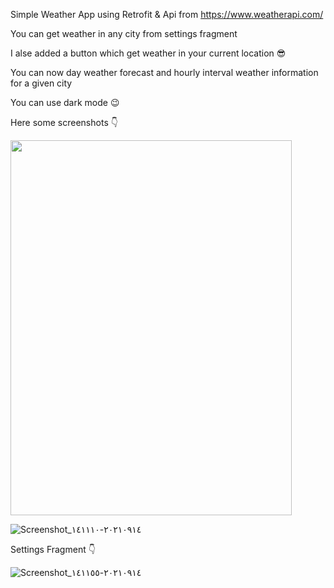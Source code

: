 Simple Weather App using Retrofit & Api from https://www.weatherapi.com/


You can get weather in any city from settings fragment

I alse added a button which get weather in your current location 😎

You can now day weather forecast and hourly interval weather information for a given city 

You can use dark mode 😉


Here some screenshots :point_down:

<img src="https://user-images.githubusercontent.com/68782059/133256269-d9af79e7-7c9d-4d54-9acc-3324b0811fb7.png" width="450" height="600">

![Screenshot_٢٠٢١٠٩١٤-١٤١١١٠](https://user-images.githubusercontent.com/68782059/133257274-b78bb49b-ceb5-42e4-ba9a-404347538032.png)

Settings Fragment :point_down:

![Screenshot_٢٠٢١٠٩١٤-١٤١١٥٥](https://user-images.githubusercontent.com/68782059/133257389-6cbc8179-11c7-45bd-91a9-ec98084d54e6.png)


